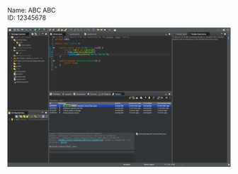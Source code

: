 Name: ABC ABC  
ID: 12345678

![Screenshot](https://github.com/VeronicaSuen422/comp3111-lab1-2021f/blob/master/image.png)
